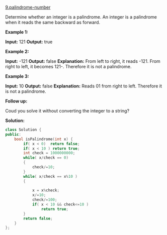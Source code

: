 [9.palindrome-number](https://leetcode.com/problems/palindrome-number/)  

Determine whether an integer is a palindrome. An integer is a palindrome when it reads the same backward as forward.

**Example 1:**

**Input:** 121
**Output:** true

**Example 2:**

**Input:** -121
**Output:** false
**Explanation:** From left to right, it reads -121. From right to left, it becomes 121-. Therefore it is not a palindrome.

**Example 3:**

**Input:** 10
**Output:** false
**Explanation:** Reads 01 from right to left. Therefore it is not a palindrome.

**Follow up:**

Coud you solve it without converting the integer to a string?  



**Solution:**  

```cpp
class Solution {
public:
    bool isPalindrome(int x) {
        if( x < 0)  return false;
        if( x < 10 ) return true;
        int check = 1000000000;
        while( x/check == 0)
        {
            check/=10;
        }
        while( x/check == x%10 )
        {
            
            x = x%check;
            x/=10;
            check/=100;
            if( x < 10 && check<=10 )
                return true;
        }
        return false;
    }
};
```
      